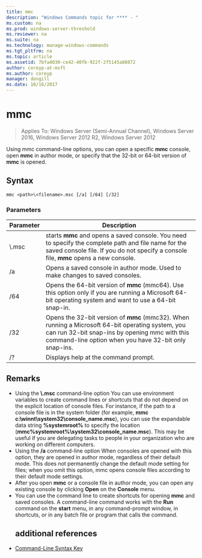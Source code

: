 ```yaml
---
title: mmc
description: "Windows Commands topic for **** - "
ms.custom: na
ms.prod: windows-server-threshold
ms.reviewer: na
ms.suite: na
ms.technology: manage-windows-commands
ms.tgt_pltfrm: na
ms.topic: article
ms.assetid: 7bfa4030-ce42-40fb-922f-2f5145a80872
author: coreyp-at-msft
ms.author: coreyp
manager: dongill
ms.date: 10/16/2017
---
```

# mmc

>Applies To: Windows Server (Semi-Annual Channel), Windows Server 2016, Windows Server 2012 R2, Windows Server 2012

Using mmc command-line options, you can open a specific **mmc** console, open **mmc** in author mode, or specify that the 32-bit or 64-bit version of **mmc** is opened.
## Syntax
```
mmc <path>\<filename>.msc [/a] [/64] [/32]
```
### Parameters

|       Parameter        |                                                                                                 Description                                                                                                 |
|------------------------|-------------------------------------------------------------------------------------------------------------------------------------------------------------------------------------------------------------|
| <path>\\<filename>.msc |        starts **mmc** and opens a saved console. You need to specify the complete path and file name for the saved console file. If you do not specify a console file, **mmc** opens a new console.         |
|           /a           |                                                               Opens a saved console in author mode.  Used to make changes to saved consoles.                                                                |
|          /64           |                         Opens the 64-bit version of **mmc** (mmc64). Use this option only if you are running a Microsoft 64-bit operating system and want to use a 64-bit snap-in.                          |
|          /32           | Opens the 32-bit version of **mmc** (mmc32). When running a Microsoft 64-bit operating system, you can run 32-bit snap-ins by opening mmc with this command-line option when you have 32-bit only snap-ins. |
|           /?           |                                                                                    Displays help at the command prompt.                                                                                     |

## Remarks
- Using the <path>**\\**<filename>**.msc** command-line option
  You can use environment variables to create command lines or shortcuts that do not depend on the explicit location of console files. For instance, if the path to a console file is in the system folder (for example, **mmc c:\winnt\system32\console_name.msc**), you can use the expandable data string **%systemroot%** to specify the location (**mmc%systemroot%\system32\console_name.msc**). This may be useful if you are delegating tasks to people in your organization who are working on different computers.
- Using the **/a** command-line option
  When consoles are opened with this option, they are opened in author mode, regardless of their default mode. This does not permanently change the default mode setting for files; when you omit this option, mmc opens console files according to their default mode settings.
- After you open **mmc** or a console file in author mode, you can open any existing console by clicking **Open** on the **Console** menu.
- You can use the command line to create shortcuts for opening **mmc** and saved consoles. A command-line command works with the **Run** command on the **start** menu, in any command-prompt window, in shortcuts, or in any batch file or program that calls the command.
  ## additional references
- [Command-Line Syntax Key](command-line-syntax-key.md)

